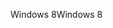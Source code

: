 <span data-ttu-id="b8c24-101">Windows 8</span><span class="sxs-lookup"><span data-stu-id="b8c24-101">Windows 8</span></span>